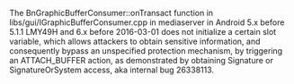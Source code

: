 The BnGraphicBufferConsumer::onTransact function in libs/gui/IGraphicBufferConsumer.cpp in mediaserver in Android 5.x before 5.1.1 LMY49H and 6.x before 2016-03-01 does not initialize a certain slot variable, which allows attackers to obtain sensitive information, and consequently bypass an unspecified protection mechanism, by triggering an ATTACH_BUFFER action, as demonstrated by obtaining Signature or SignatureOrSystem access, aka internal bug 26338113.